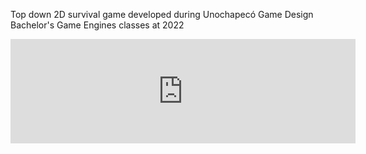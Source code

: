 
Top down 2D survival game developed during Unochapecó Game Design Bachelor's Game Engines classes at 2022

<iframe frameborder="0" src="https://itch.io/embed/1865845" width="552" height="167"><a href="https://angelocavalet.itch.io/last-survivor">Last Survivor by Diocane Studio</a></iframe>
